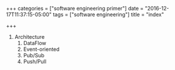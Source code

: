 +++
categories = ["software engineering primer"]
date = "2016-12-17T11:37:15-05:00"
tags = ["software engineering"]
title = "index"

+++

1. Architecture
    1. DataFlow
    1. Event-oriented
    1. Pub/Sub
    1. Push/Pull
